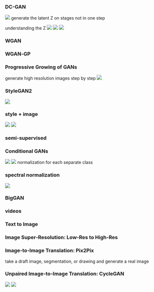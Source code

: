 ### DC-GAN
![](attachment/d90c86499dbb205277b87b9feb609977.png)
	generate the latent Z on stages not in one step

understanding the Z
![](attachment/31797d65cec172da82df89f6dc6720e0.png)
![](attachment/5dbd0f6f13956a6049bb571882e4b3e7.png)
![](attachment/25be9c2ff3ec3cc07c9346ccc21741dd.png)



### WGAN
### WGAN‐GP

### Progressive Growing of GANs
generate high resolution images step by step
![](attachment/1f8872f4cfbeafc0059104db51e5af18.png)

### StyleGAN2
![](attachment/c7006dd044bd3fdb848aaf19ad067522.png)

### style + image
![](attachment/432d13a4c0babf935b2e924adfdd0f32.png)
![](attachment/5662a70a53adfe86077af8b3556510b3.png)



### semi-supervised
### Conditional GANs
![](attachment/1edbe20729588a99382d19c5b593836c.png)
![](attachment/ea2c71c163a1bc2445fc289e9a6373ea.png)
	normalization for each separate class

### spectral normalization 
![](attachment/185b64faee963a153387b3ed98d57362.png) 
### BigGAN
### videos
### Text to Image
### Image Super‐Resolution: Low‐Res to High‐Res
### Image‐to‐Image Translation: Pix2Pix
take a draft image, segmentation, or drawing and generate a real image
### Unpaired Image‐to‐Image Translation: CycleGAN

![](attachment/abacbec93373d8a20c10f647b4a84b7c.png)
![](attachment/81bdd20cfc667298564e7d16f2b74b9b.png)


